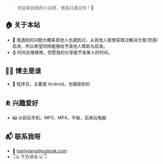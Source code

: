 
> 欢迎来到我的小站呀，很高兴遇见你！🤝

## 🏠 关于本站
- 💾 我遇到的问题大概率其他人也遇到过，从其他人那里获取过解决方案/灵感/启发，所以希望同样能够给予其他人帮助与启发。
- ⌚️ 时间总难够用，但愿我的分享能节省某人的时间。

## 👨‍💻 博主是谁
- 🤖 程序员，主要是 Android，也搞些别的

## ⛹ 兴趣爱好
- 📟 以前玩手机，MP3，MP4，平板，后来玩电脑

## 📬 联系我呀
- 📮 hanlyjiang@outlook.com
- 👇ୠ 下方评论 ୠ 👇
